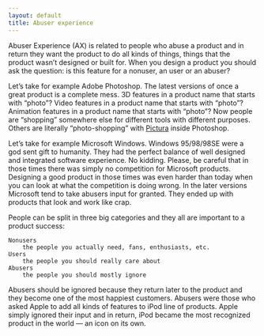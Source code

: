 ```yaml
---
layout: default
title: Abuser experience
---
```


Abuser Experience (AX) is related to people who abuse a product and in return they want the product to do all kinds of things, things that the product wasn’t designed or built for. When you design a product you should ask the question: is this feature for a nonuser, an user or an abuser?

Let’s take for example Adobe Photoshop. The latest versions of once a great product is a complete mess. 3D features in a product name that starts with “photo”? Video features in a product name that starts with “photo”? Animation features in a product name that starts with “photo”? Now people are “shopping” somewhere else for different tools with different purposes. Others are literally “photo-shopping” with [Pictura](http://pictura.madebysource.com) inside Photoshop.

Let’s take for example Microsoft Windows. Windows 95/98/98SE were a god sent gift to humanity. They had the perfect balance of well designed and integrated software experience. No kidding. Please, be careful that in those times there was simply no competition for Microsoft products. Designing a good product in those times was even harder than today when you can look at what the competition is doing wrong. In the later versions Microsoft tend to take abusers input for granted. They ended up with products that look and work like crap.

People can be split in three big categories and they all are important to a product success:

    Nonusers
        the people you actually need, fans, enthusiasts, etc.
    Users
        the people you should really care about
    Abusers
        the people you should mostly ignore

Abusers should be ignored because they return later to the product and they become one of the most happiest customers. Abusers were those who asked Apple to add all kinds of features to iPod line of products. Apple simply ignored their input and in return, iPod became the most recognized product in the world — an icon on its own.
